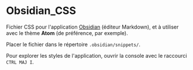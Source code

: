 # Obsidian_CSS

Fichier CSS pour l'application [Obsidian](https://obsidian.md) (éditeur Markdown), et à utiliser avec le thème **Atom** (de préférence, par exemple).

Placer le fichier dans le répertoire `.obsidian/snippets/`.

Pour explorer les styles de l'application, ouvrir la console avec le raccourci `CTRL MAJ I`.

